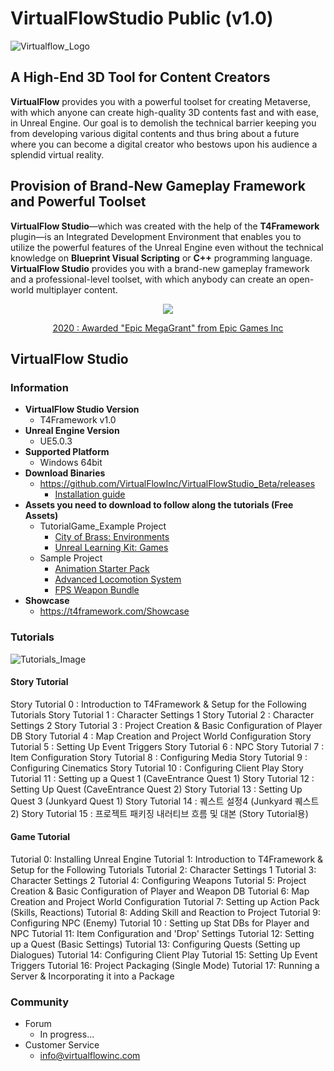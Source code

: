 # VirtualFlowStudio Public (v1.0)

![Virtualflow_Logo](./Virtualflow_Logo.png)

## A High-End 3D Tool for Content Creators

**VirtualFlow** provides you with a powerful toolset for creating Metaverse, with which anyone can create high-quality 3D contents fast and with ease, in Unreal Engine. Our goal is to demolish the technical barrier keeping you from developing various digital contents and thus bring about a future where you can become a digital creator who bestows upon his audience a splendid virtual reality.

## Provision of Brand-New Gameplay Framework and Powerful Toolset

**VirtualFlow Studio**—which was created with the help of the **T4Framework** plugin—is an Integrated Development Environment that enables you to utilize the powerful features of the Unreal Engine even without the technical knowledge on **Blueprint Visual Scripting** or **C++** programming language. **VirtualFlow Studio** provides you with a brand-new gameplay framework and a professional-level toolset, with which anybody can create an open-world multiplayer content. 

<p align="center"><img src="https://t4framework.com/img/Epic_MegaGrants_Recipient_logo.png"></p>  
<p align="center"><a href="https://www.unrealengine.com/en-US/megagrants" target="_blank">2020 : Awarded "Epic MegaGrant" from Epic Games Inc</a></p>  

## VirtualFlow Studio

### Information
- **VirtualFlow Studio Version**
  - T4Framework v1.0
- **Unreal Engine Version**
  - UE5.0.3
- **Supported Platform**
  - Windows 64bit
- **Download Binaries**
  - https://github.com/VirtualFlowInc/VirtualFlowStudio_Beta/releases
    - [Installation guide](https://wiggly-burst-46b.notion.site/Tutorial-1-Introduction-to-T4Framework-Setup-for-the-Following-Tutorials-77f7bfcbc68e4fe19c13ee416ee7972d)
- **Assets you need to download to follow along the tutorials (Free Assets)**
  - TutorialGame_Example Project
    - <a href="https://www.unrealengine.com/marketplace/en-US/product/c93f1fa73dad4adf9a3d09883d8c8dec" target="_blank">City of Brass: Environments</a>
    - <a href="https://www.unrealengine.com/marketplace/en-US/product/unreal-learning-kit-games" target="_blank">Unreal Learning Kit: Games</a>
  - Sample Project
    - <a href="https://www.unrealengine.com/marketplace/en-US/product/animation-starter-pack" target="_blank">Animation Starter Pack</a>
    - <a href="https://www.unrealengine.com/marketplace/en-US/product/advanced-locomotion-system-v1" target="_blank">Advanced Locomotion System</a>
    - <a href="https://www.unrealengine.com/marketplace/en-US/product/fps-weapon-bundle" target="_blank">FPS Weapon Bundle</a>
- **Showcase**
  - <a href="https://t4framework.com/Showcase/" target="_blank">https://t4framework.com/Showcase</a>

### Tutorials

![Tutorials_Image](./Tutorials_Image.png)
#### Story Tutorial
Story Tutorial 0 : Introduction to T4Framework & Setup for the Following Tutorials
Story Tutorial 1 : Character Settings 1
Story Tutorial 2 : Character Settings 2
Story Tutorial 3 : Project Creation & Basic Configuration of Player DB
Story Tutorial 4 : Map Creation and Project World Configuration
Story Tutorial 5 : Setting Up Event Triggers
Story Tutorial 6 : NPC
Story Tutorial 7 : Item Configuration
Story Tutorial 8 : Configuring Media
Story Tutorial 9 : Configuring Cinematics
Story Tutorial 10 : Configuring Client Play
Story Tutorial 11 : Setting up a Quest 1 (CaveEntrance Quest 1)
Story Tutorial 12 : Setting Up Quest (CaveEntrance Quest 2)
Story Tutorial 13 : Setting Up Quest 3 (Junkyard Quest 1)
Story Tutorial 14 : 퀘스트 설정4 (Junkyard 퀘스트2)
Story Tutorial 15 : 프로젝트 패키징
내러티브 흐름 및 대본 (Story Tutorial용)

#### Game Tutorial
Tutorial 0: Installing Unreal Engine
Tutorial 1: Introduction to T4Framework & Setup for the Following Tutorials
Tutorial 2: Character Settings 1
Tutorial 3: Character Settings 2
Tutorial 4: Configuring Weapons
Tutorial 5: Project Creation & Basic Configuration of Player and Weapon DB
Tutorial 6: Map Creation and Project World Configuration
Tutorial 7: Setting up Action Pack (Skills, Reactions)
Tutorial 8: Adding Skill and Reaction to Project
Tutorial 9: Configuring NPC (Enemy)
Tutorial 10 : Setting up Stat DBs for Player and NPC
Tutorial 11: Item Configuration and 'Drop' Settings
Tutorial 12: Setting up a Quest (Basic Settings)
Tutorial 13: Configuring Quests (Setting up Dialogues)
Tutorial 14: Configuring Client Play
Tutorial 15: Setting Up Event Triggers
Tutorial 16: Project Packaging (Single Mode)
Tutorial 17: Running a Server & Incorporating it into a Package

### Community
- Forum 
  - In progress...
- Customer Service
  - info@virtualflowinc.com
